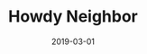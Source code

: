 ---
date: 2019-03-01
published: true
title: "Howdy Neighbor"
location: NSF Greenhouses, UC Santa Barbara
description: "Manipulating species composition and soil communities to understand forest dynamics"
categories: photography
disciplines: Greenhouse <br> Mesocosm <br> Experimental design
media: Book
ownership: Personal
client:
time_period: 2020-2023
thumbnail: "/projects/neighbors_greenhouse/pot_down.jpeg"


intro: |
  **Los Padres National Forest, California USA** <br><br>
   In the winter of 2019, we put nearly 2,000 seedlings into the ground in a mixed study design to better understand the ecological niche of the bigcone Douglas-fir (<i>Pseudotsuga macrocarpa</i>). The experience and findings from this study inform much of the work above. A really fun project with an amazing group of scientists. The paper is out in <a href="https://doi.org/10.3389/ffgc.2022.995487">Frontiers in Forests and Global Change</a>. 

content_layout:

  - section_layout: 2col
    images:
      - caption:
        description: '<em>Amanita muscaria</em> between sites'
        url: '/projects/sjnf/amanita.JPG'
        width:
        height:

      - caption:
        description: 'Looking up through aspen leaves at the sky'
        url: '/projects/sjnf/canopy.JPG'
        width:
        height:

  - section_layout: 2col
    images:
      - caption:
        description: 'Mixed forest at high elevaiton sites'
        url: '/projects/sjnf/throughtrees.JPG'
        width:
        height:

      - caption:
        description: 'A beautiful meadow at high elevation'
        url: '/projects/sjnf/landscape.JPG'
        width:
        height:


---